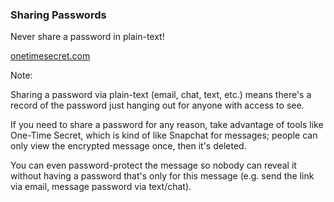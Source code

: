 ### Sharing Passwords

Never share a password in plain-text!

[onetimesecret.com](https://onetimesecret.com/)<!-- .element: class="fragment" -->

Note:

Sharing a password via plain-text (email, chat, text, etc.) means there's a record of the password just hanging out for anyone with access to see.

If you need to share a password for any reason, take advantage of tools like One-Time Secret, which is kind of like Snapchat for messages; people can only view the encrypted message once, then it's deleted.

You can even password-protect the message so nobody can reveal it without having a password that's only for this message (e.g. send the link via email, message password via text/chat).
